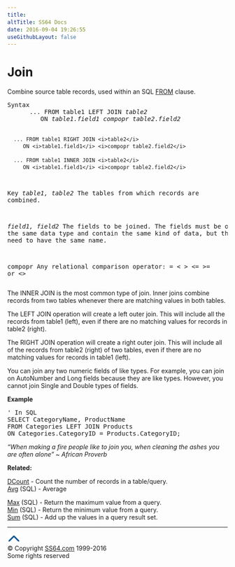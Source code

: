 ```yaml
---
title:
altTitle: SS64 Docs
date: 2016-09-04 19:26:55
useGithubLayout: false
---
```

<!-- #BeginLibraryItem "/Library/head_access.lbi" --><!-- #EndLibraryItem --><h1>Join</h1>
<p> Combine source table records,  used within an SQL <a href="from.html">FROM</a> clause.</p>
<pre>Syntax
      ... FROM table1 LEFT JOIN <i>table2</i>
         ON <i>table1.field1</i> <i>compopr table2.field2</i>

      ... FROM table1 RIGHT JOIN <i>table2</i>
         ON <i>table1.field1</i> <i>compopr table2.field2</i>

      ... FROM table1 INNER JOIN <i>table2</i>
         ON <i>table1.field1</i> <i>compopr table2.field2</i>

Key
   <i>table1, table2</i>   The tables from which records are combined.

   <i>field1, field2</i>   The fields to be joined.
                    The fields must be of the same data type and
                    contain the same kind of data, but they 
                    do not need to have the same name.

   compopr          Any relational comparison operator:
                     =  &lt;  &gt;  &lt;=  &gt;=  or  &lt;&gt;</pre>
<p>The INNER JOIN is the most common type of join. Inner joins combine records from two tables whenever there are matching values in  both tables.</p>
<p>The LEFT JOIN operation will create a left outer join. This will include all the records from <span class="code">table1</span> (left), even if there are no matching values for records in <span class="code">table2</span> (right).</p>
<p>The RIGHT JOIN operation will create a right outer join. This will include all of the records from <span class="code">table2</span> (right) of two tables, even if there are no matching values for records in <span class="code">table1</span> (left).</p>
<p>You can join any two numeric fields of like types. For example, you can join on AutoNumber and Long fields because they are like types. However, you cannot join Single and Double types of fields.</p>
<p><b>Example</b></p>
<pre><span class="body">' In SQL</span>
SELECT CategoryName, ProductName
FROM Categories LEFT JOIN Products
ON Categories.CategoryID = Products.CategoryID;</pre>
<p class="quote"><i>“When making a fire people like to join you, when cleaning the ashes you are often alone” ~ African Proverb</i></p>
<p><b>Related:</b></p>
<p><a href="dcount.html">DCount</a> - Count the number of records in a table/query.<br>
<a href="avg.html">Avg</a> (SQL) - Average<br>

<a href="max.html">Max</a> (SQL) - Return the maximum value from a query.<a href="min.html"><br>
Min</a> (SQL) - Return the minimum value from a query.<br>
<a href="sum.html">Sum</a> (SQL) - Add up the values in a query result set.</p><!-- #BeginLibraryItem "/Library/foot_access.lbi" --><p>
<!-- access -->

<hr>
<div id="bl" class="footer"><a href="join.html#"><img src="../images/top.png" width="30" height="22" alt="Back to the Top"></a></div>
<div id="br" class="footer, tagline">© Copyright <a href="http://ss64.com/">SS64.com</a> 1999-2016<br>
Some rights reserved</div><!-- #EndLibraryItem -->

